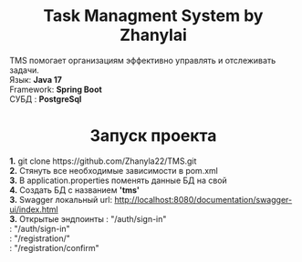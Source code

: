 <h1 align="center">Task Managment System by Zhanylai </h1>
<h> TMS помогает организациям эффективно управлять и отслеживать задачи.</h> <br>
<h> Язык: <b>Java 17</b></h> <br>
<h> Framework: <b>Spring Boot</b></h> <br>
<h> СУБД : <b>PostgreSql</b></h> <br>
<h1 align="center">Запуск проекта</h1>
<h> <b>1.</b> git clone https://github.com/Zhanyla22/TMS.git </h> <br>
<h> <b>2.</b> Стянуть все необходимые зависимости в pom.xml</h> <br>
<h> <b>3.</b> В application.properties поменять данные БД на свой</h> <br>
<h> <b>4.</b> Создать БД с названием  <b>'tms'</b></h> <br>
<h> <b>3.</b> Swagger локальный url: <a href="http://localhost:8080/documentation/swagger-ui/index.html"> http://localhost:8080/documentation/swagger-ui/index.html </a> </h> <br>
<h> <b>3.</b> Открытые эндпоинты : "/auth/sign-in" </h> <br>
<h> <b></b>                   : "/auth/sign-in" </h> <br>
<h> <b></b>                   : "/registration/" </h> <br>
<h> <b></b>                   : "/registration/confirm" </h> <br>


